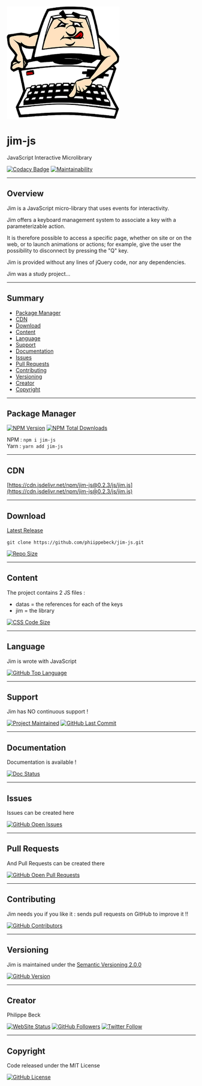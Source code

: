 [![Jim Logo](img/jim.png)](https://github.com/philippebeck/jim-js)

# jim-js

JavaScript Interactive Microlibrary

[![Codacy Badge](https://api.codacy.com/project/badge/Grade/062741fb37c84b9daba3bc9c61c3ed86)](https://www.codacy.com/app/philippebeck/jim-js?utm_source=github.com&amp;utm_medium=referral&amp;utm_content=philippebeck/jim-js&amp;utm_campaign=Badge_Grade)
[![Maintainability](https://api.codeclimate.com/v1/badges/01d7b4abe64a7da8c80b/maintainability)](https://codeclimate.com/github/philippebeck/jim-js/maintainability)

---

## Overview

Jim is a JavaScript micro-library that uses events for interactivity.

Jim offers a keyboard management system to associate a key with a parameterizable action.

It is therefore possible to access a specific page, whether on site or on the web, or to launch animations or actions; for example, give the user the possibility to disconnect by pressing the "Q" key.

Jim is provided without any lines of jQuery code, nor any dependencies.

Jim was a study project...

---

## Summary

-   [Package Manager](#package-manager)  
-   [CDN](#cdn)  
-   [Download](#download)  
-   [Content](#content)  
-   [Language](#language)  
-   [Support](#support)  
-   [Documentation](#documentation)  
-   [Issues](#issues)  
-   [Pull Requests](#pull-requests)  
-   [Contributing](#contributing)  
-   [Versioning](#versioning)  
-   [Creator](#creator)  
-   [Copyright](#copyright)  

---

## Package Manager

[![NPM Version](https://img.shields.io/npm/v/jim-js.svg?label=NPM)](https://www.npmjs.com/package/jim-js)
[![NPM Total Downloads](https://img.shields.io/npm/dt/jim-js.svg?label=Downloads)](https://www.npmjs.com/package/jim-js)

NPM : `npm i jim-js`  
Yarn : `yarn add jim-js` 

---

## CDN

[https://cdn.jsdelivr.net/npm/jim-js@0.2.3/js/jim.js](https://cdn.jsdelivr.net/npm/jim-js@0.2.3/js/jim.js)

---

## Download

[Latest Release](https://github.com/philippebeck/jim-js/releases)  

`git clone https://github.com/phiippebeck/jim-js.git`  
  
[![Repo Size](https://img.shields.io/github/repo-size/philippebeck/jim-js.svg?label=Repo+Size)](https://github.com/philippebeck/jim-js/tree/master)

---

## Content

The project contains 2 JS files :  
-   datas = the references for each of the keys  
-   jim = the library  

[![CSS Code Size](https://img.shields.io/github/languages/code-size/philippebeck/jim-js.svg?label=Code+Size)](https://github.com/philippebeck/jim-js/tree/master)

---

## Language

Jim is wrote with JavaScript

[![GitHub Top Language](https://img.shields.io/github/languages/top/philippebeck/jim-js.svg?label=JS)](https://github.com/philippebeck/jim-js)

---

## Support

Jim has NO continuous support !

[![Project Maintained](https://img.shields.io/maintenance/no/2019.svg?label=Maintained)](https://github.com/philippebeck/jim-js)
[![GitHub Last Commit](https://img.shields.io/github/last-commit/philippebeck/jim-js.svg?label=Last+Commit)](https://github.com/philippebeck/jim-js/commits/master)

---

## Documentation

Documentation is available !

[![Doc Status](https://img.shields.io/website-up-down-green-red/https/github.com/philippebeck/jim-js/wiki.svg?label=Documentation)](https://github.com/philippebeck/jim-js/wiki)

---

## Issues

Issues can be created here

[![GitHub Open Issues](https://img.shields.io/github/issues/philippebeck/jim-js.svg?label=Issues)](https://github.com/philippebeck/jim-js/issues)

---

## Pull Requests

And Pull Requests can be created there

[![GitHub Open Pull Requests](https://img.shields.io/github/issues-pr/philippebeck/jim-js.svg?label=Pull+Requests)](https://github.com/philippebeck/jim-js/pulls)

---

## Contributing

Jim needs you if you like it : sends pull requests on GitHub to improve it !!

[![GitHub Contributors](https://img.shields.io/github/contributors/philippebeck/jim-js.svg?label=Contributors)](https://github.com/philippebeck/jim-js/graphs/contributors)

---

## Versioning

Jim is maintained under the [Semantic Versioning 2.0.0](https://semver.org)

[![GitHub Version](https://img.shields.io/github/tag/philippebeck/jim-js.svg?label=Version)](https://github.com/philippebeck/jim-js/blob/master/composer.json)

---

## Creator

Philippe Beck

[![WebSite Status](https://img.shields.io/website-up-down-green-red/https/philippebeck.net.svg?label=https://philippebeck.net)](https://philippebeck.net)
[![GitHub Followers](https://img.shields.io/github/followers/philippebeck.svg?label=GitHub+:+philippebeck+|+Followers)](https://github.com/philippebeck)
[![Twitter Follow](https://badgen.net/twitter/follow/philippepjbeck)](https://twitter.com/philippepjbeck)

---

## Copyright

Code released under the MIT License

[![GitHub License](https://img.shields.io/github/license/philippebeck/jim-js.svg?label=License)](https://github.com/philippebeck/jim-js/blob/master/LICENSE)
